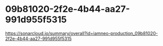 # 09b81020-2f2e-4b44-aa27-991d955f5315
https://sonarcloud.io/summary/overall?id=iamneo-production_09b81020-2f2e-4b44-aa27-991d955f5315
